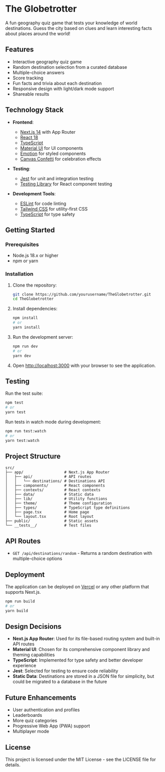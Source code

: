 # The Globetrotter

A fun geography quiz game that tests your knowledge of world destinations. Guess the city based on clues and learn interesting facts about places around the world!

## Features

- Interactive geography quiz game
- Random destination selection from a curated database
- Multiple-choice answers
- Score tracking
- Fun facts and trivia about each destination
- Responsive design with light/dark mode support
- Shareable results

## Technology Stack

- **Frontend**: 
  - [Next.js 14](https://nextjs.org/) with App Router
  - [React 18](https://reactjs.org/)
  - [TypeScript](https://www.typescriptlang.org/)
  - [Material UI](https://mui.com/) for UI components
  - [Emotion](https://emotion.sh/) for styled components
  - [Canvas Confetti](https://www.npmjs.com/package/canvas-confetti) for celebration effects

- **Testing**:
  - [Jest](https://jestjs.io/) for unit and integration testing
  - [Testing Library](https://testing-library.com/) for React component testing

- **Development Tools**:
  - [ESLint](https://eslint.org/) for code linting
  - [Tailwind CSS](https://tailwindcss.com/) for utility-first CSS
  - [TypeScript](https://www.typescriptlang.org/) for type safety

## Getting Started

### Prerequisites

- Node.js 18.x or higher
- npm or yarn

### Installation

1. Clone the repository:
   ```bash
   git clone https://github.com/yourusername/TheGlobetrotter.git
   cd TheGlobetrotter
   ```

2. Install dependencies:
   ```bash
   npm install
   # or
   yarn install
   ```

3. Run the development server:
   ```bash
   npm run dev
   # or
   yarn dev
   ```

4. Open [http://localhost:3000](http://localhost:3000) with your browser to see the application.

## Testing

Run the test suite:

```bash
npm test
# or
yarn test
```

Run tests in watch mode during development:

```bash
npm run test:watch
# or
yarn test:watch
```

## Project Structure

```
src/
├── app/                  # Next.js App Router
│   ├── api/              # API routes
│   │   └── destinations/ # Destinations API
│   ├── components/       # React components
│   ├── contexts/         # React contexts
│   ├── data/             # Static data
│   ├── lib/              # Utility functions
│   ├── theme/            # Theme configuration
│   ├── types/            # TypeScript type definitions
│   ├── page.tsx          # Home page
│   └── layout.tsx        # Root layout
├── public/               # Static assets
└── __tests__/            # Test files
```

## API Routes

- `GET /api/destinations/random` - Returns a random destination with multiple-choice options

## Deployment

The application can be deployed on [Vercel](https://vercel.com/) or any other platform that supports Next.js.

```bash
npm run build
# or
yarn build
```

## Design Decisions

- **Next.js App Router**: Used for its file-based routing system and built-in API routes
- **Material UI**: Chosen for its comprehensive component library and theming capabilities
- **TypeScript**: Implemented for type safety and better developer experience
- **Jest**: Selected for testing to ensure code reliability
- **Static Data**: Destinations are stored in a JSON file for simplicity, but could be migrated to a database in the future

## Future Enhancements

- User authentication and profiles
- Leaderboards
- More quiz categories
- Progressive Web App (PWA) support
- Multiplayer mode

## License

This project is licensed under the MIT License - see the LICENSE file for details.
